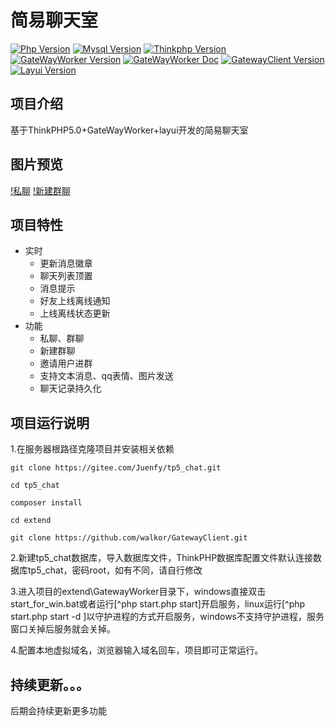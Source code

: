 
简易聊天室
===============

[![Php Version](https://img.shields.io/badge/php-%3E=7.1.0-brightgreen.svg?maxAge=2592000&color=yellow)](https://github.com/php/php-src)
[![Mysql Version](https://img.shields.io/badge/mysql-%3E=5.5-brightgreen.svg?maxAge=2592000&color=orange)](https://www.mysql.com/)
[![Thinkphp Version](https://img.shields.io/badge/thinkphp-%3E=5.0-brightgreen.svg?maxAge=2592000)](https://github.com/top-think/framework/tree/master)
[![GateWayWorker Version](https://img.shields.io/badge/gatewayworker-%3E=3.0-brightgreen.svg?maxAge=2592000&color=critical)](https://github.com/walkor/GatewayWorker)
[![GateWayWorker Doc](https://img.shields.io/badge/docs-passing-green.svg?maxAge=2592000)](http://www.workerman.net/gatewaydoc/)
[![GatewayClient Version](https://img.shields.io/badge/gatewayclient-%3E=3.0-brightgreen.svg?maxAge=2592000&color=ff69b4)](https://github.com/walkor/GatewayClient)
[![Layui Version](https://img.shields.io/badge/layui-=2.5.5-brightgreen.svg?maxAge=2592000&color=critical)](https://github.com/sentsin/layui)

## 项目介绍

基于ThinkPHP5.0+GateWayWorker+layui开发的简易聊天室

## 图片预览
[!私聊](public/preview/preview01.png)
[!新建群聊](public/preview/preview02.png)
## 项目特性

* 实时
    * 更新消息徽章
    * 聊天列表顶置
	* 消息提示
	* 好友上线离线通知
	* 上线离线状态更新
* 功能
    * 私聊、群聊
    * 新建群聊
    * 邀请用户进群  
    * 支持文本消息、qq表情、图片发送
    * 聊天记录持久化

## 项目运行说明

1.在服务器根路径克隆项目并安装相关依赖

~~~shell
git clone https://gitee.com/Juenfy/tp5_chat.git
~~~

~~~shell
cd tp5_chat
~~~

~~~shell
composer install
~~~

~~~shell
cd extend
~~~

~~~shell
git clone https://github.com/walkor/GatewayClient.git
~~~

2.新建tp5_chat数据库，导入数据库文件，ThinkPHP数据库配置文件默认连接数据库tp5_chat，密码root，如有不同，请自行修改

3.进入项目的extend\GatewayWorker目录下，windows直接双击start_for_win.bat或者运行[^php start.php start]开启服务，linux运行[^php start.php start -d ]以守护进程的方式开启服务，windows不支持守护进程，服务窗口关掉后服务就会关掉。

4.配置本地虚拟域名，浏览器输入域名回车，项目即可正常运行。
  
 ## 持续更新。。。
 后期会持续更新更多功能
